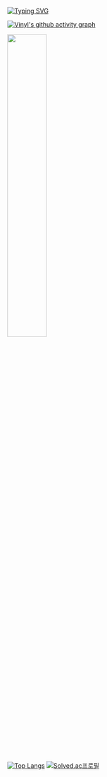 [![Typing SVG](https://readme-typing-svg.herokuapp.com/?color=f0f6fc&lines=it+from+bit&font=Redressed&size=40)](https://git.io/typing-svg)

[![Vinyl's github activity graph](https://github-readme-activity-graph.vercel.app/graph?username=vinylstage&theme=tokyo-night)](https://github.com/vinylstage/github-readme-activity-graph)

  <a href="universe.com">
    <img src="https://github-readme-stats.vercel.app/api?username=vinylstage&theme=tokyonight&show_icons=true" width="42%"/>
  </a>
  <a href="universe.com">
  </a>
  
[![Top Langs](https://github-readme-stats.vercel.app/api/top-langs/?username=vinylstage&layout=compact)](https://github.com/anuraghazra/github-readme-stats) [![Solved.ac프로필](http://mazassumnida.wtf/api/v2/generate_badge?boj=98sangbin)](https://solved.ac/98sangbin)
